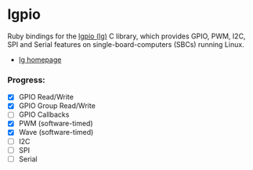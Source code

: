 # lgpio

Ruby bindings for the [lgpio (lg)](https://github.com/joan2937/lg) C library, which provides GPIO, PWM, I2C, SPI and Serial features on single-board-computers (SBCs) running Linux.

- [lg homepage](https://abyz.me.uk/lg/index.html)

### Progress:

- [x] GPIO Read/Write
- [x] GPIO Group Read/Write
- [ ] GPIO Callbacks
- [x] PWM (software-timed)
- [x] Wave (software-timed)
- [ ] I2C
- [ ] SPI
- [ ] Serial
